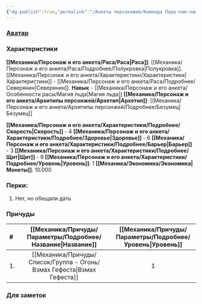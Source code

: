 ```yaml
---
{"dg-publish":true,"permalink":"/Анкеты персонажей/Команда Пара-пам-пам/Марша/","noteIcon":"","created":"2025-08-20T13:39:47.053+03:00","updated":"2025-08-20T21:11:11.420+03:00"}
---
```


### [Аватар](Марша.jpg)
### Характеристики
**[[Механика/Персонаж и его анкета/Раса/Раса\|Раса]]**: [[Механика/Персонаж и его анкета/Раса/Подробнее/Полукровка\|Полукровка]]. [[Механика/Персонаж и его анкета/Характеристики/Характеристики\|Характеристики]] - [[Механика/Персонаж и его анкета/Раса/Подробнее/Северянин\|Северянин]].  **Навык** - [[Механика/Персонаж и его анкета/Особенности расы/Магия льда\|Магия льда]]
**[[Механика/Персонаж и его анкета/Архитипы персонжей/Архетип\|Архетип]]**: [[Механика/Персонаж и его анкета/Архитипы персонжей/Подробнее/Безумец\|Безумец]]

 **[[Механика/Персонаж и его анкета/Характеристики/Подробнее/Скорость\|Скорость]]** - 4
 **[[Механика/Персонаж и его анкета/Характеристики/Подробнее/Здоровье\|Здоровье]]** - 6
 **[[Механика/Персонаж и его анкета/Характеристики/Подробнее/Барьер\|Барьер]]** - 3
 **[[Механика/Персонаж и его анкета/Характеристики/Подробнее/Щит\|Щит]]** - 9
 **[[Механика/Персонаж и его анкета/Характеристики/Подробнее/Уровень\|Уровень]]**: 1
**[[Механика/Экономика/Экономика\|Монеты]]**: 10.000  

### Перки:
1. Нет, но обещали дать

### Причуды

| #   |    [[Механика/Причуды/Параметры/Подробнее/Название\|Название]]     | [[Механика/Причуды/Параметры/Подробнее/Уровень\|Уровень]] |
|:--- |:---------------:|:-------:|
| 1.  | [[Механика/Причуды/Список/Группа - Огонь/Взмах Гефеста\|Взмах Гефеста]] |    1    |


### Для заметок



